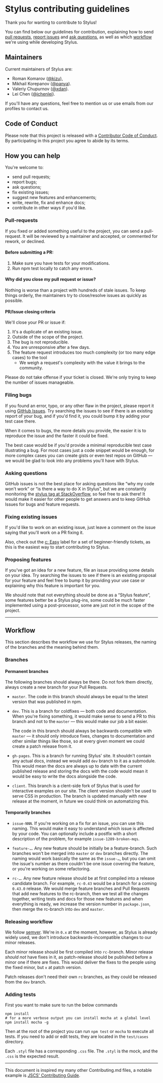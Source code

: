 # Stylus contributing guidelines

Thank you for wanting to contribute to Stylus!

You can find below our guidelines for contribution, explaining how to send [pull requests](#pull-requests), [report issues](#filling-bugs) and [ask questions](#asking-questions), as well as which [workflow](#workflow) we're using while developing Stylus.



## Maintainers

Current maintainers of Stylus are:

- Roman Komarov ([@kizu](https://github.com/kizu)),
- Mikhail Korepanov ([@panya](https://github.com/panya)).
- Valeriy Chupurnov ([@xdan](https://github.com/xdan)).
- Lei Chen ([@ichenlei](https://github.com/ichenlei)).


If you'll have any questions, feel free to mention us or use emails from our profiles to contact us.



## Code of Conduct

Please note that this project is released with a [Contributor Code of Conduct](Code_of_Conduct.md). By participating in this project you agree to abide by its terms.



## How you can help

You're welcome to:

- send pull requests;
- report bugs;
- ask questions;
- fix existing issues;
- suggest new features and enhancements;
- write, rewrite, fix and enhance docs;
- contribute in other ways if you'd like.


### Pull-requests

If you fixed or added something useful to the project, you can send a pull-request. It will be reviewed by a maintainer and accepted, or commented for rework, or declined.

#### Before submitting a PR:

1. Make sure you have tests for your modifications.
2. Run npm test locally to catch any errors.

#### Why did you close my pull request or issue?

Nothing is worse than a project with hundreds of stale issues. To keep things orderly, the maintainers try to close/resolve issues as quickly as possible.

#### PR/Issue closing criteria

We'll close your PR or issue if:

1. It's a duplicate of an existing issue.
2. Outside of the scope of the project.
3. The bug is not reproducible.
4. You are unresponsive after a few days.
5. The feature request introduces too much complexity (or too many edge cases) to the tool
    - We weigh a request's complexity with the value it brings to the community.

Please do not take offense if your ticket is closed. We're only trying to keep the number of issues manageable.


### Filing bugs

If you found an error, typo, or any other flaw in the project, please report it using [GitHub Issues](https://github.com/stylus/stylus/issues). Try searching the issues to see if there is an existing report of your bug, and if you'd find it, you could bump it by adding your test case there.

When it comes to bugs, the more details you provide, the easier it is to reproduce the issue and the faster it could be fixed.

The best case would be if you'd provide a minimal reproducible test case illustrating a bug. For most cases just a code snippet would be enough, for more complex cases you can create gists or even test repos on GitHub — we would be glad to look into any problems you'll have with Stylus.


### Asking questions

GitHub issues is not the best place for asking questions like “why my code won't work” or “is there a way to do X in Stylus”, but we are constantly monitoring the [stylus tag at StackOverflow](http://stackoverflow.com/unanswered/tagged/stylus), so feel free to ask there! It would make it easier for other people to get answers and to keep GitHub Issues for bugs and feature requests.


### Fixing existing issues

If you'd like to work on an existing issue, just leave a comment on the issue saying that you'll work on a PR fixing it.

Also, check out the [c: Easy](https://github.com/stylus/stylus/labels/c%3A%20Easy) label for a set of beginner-friendly tickets, as this is the easiest way to start contributing to Stylus.


### Proposing features

If you've got an idea for a new feature, file an issue providing some details on your idea. Try searching the issues to see if there is an existing proposal for your feature and feel free to bump it by providing your use case or explaining why this feature is important for you.

We should note that not everything should be done as a “Stylus feature”, some features better be a Stylus plug-ins, some could be much faster implemented using a post-processor, some are just not in the scope of the project.



* * *

## Workflow

This section describes the workflow we use for Stylus releases, the naming of the branches and the meaning behind them.


### Branches

#### Permanent branches

The following branches should always be there. Do not fork them directly, always create a new branch for your Pull Requests.

- `master`. The code in this branch should always be equal to the latest version that was published in npm.

- `dev`. This is a branch for coldfixes — both code and documentation. When you're fixing something, it would make sense to send a PR to this branch and not to the `master` — this would make our job a bit easier.

    The code in this branch should always be backwards compatible with `master` — it should only introduce fixes, changes to documentation and other similar things like those, so at every given moment we could create a patch release from it.

- `gh-pages`. This is a branch for running Stylus' site. It shouldn't contain any actual docs, instead we would add `dev` branch to it as a submodule. This would mean the docs are always up to date with the current published release and storing the docs with the code would mean it would be easy to write the docs alongside the code.

- `client`. This branch is a clent-side fork of Stylus that is used for interactive examples on our site. The client version shouldn't be used to serve CSS in production. The branch is updated manually with new release at the moment, in future we could think on automatizing this.

#### Temporarily branches

- `issue-NNN`. If you're working on a fix for an issue, you can use this naming. This would make it easy to understand which issue is affected by your code. You can optionally include a postfix with a short description of the problem, for example `issue-1289-broken-mqs`.

- `feature-…`. Any new feature should be initially be a feature-branch. Such branches won't be merged into `master` or `dev` branches directly. The naming would work basically the same as the `issue-…`, but you can omit the issue's number as there couldn't be one issue covering the feature, or you're working on some refactoring.

- `rc-…`. Any new feature release should be at first compiled into a release candidate branch. For example, `rc-0.43` would be a branch for a coming `0.43.0` release. We would merge feature branches and Pull Requests that add new features to the rc-branch, then we test all the changes together, writing tests and docs for those new features and when everything is ready, we increase the version number in `package.json`, then merge the rc-branch into `dev` and `master`.


### Releasing workflow

We follow [semver](http://semver.org/). We're in `0.x` at the moment, however, as Stylus is already widely used, we don't introduce backwards-incompatible changes to our minor releases.

Each minor release should be first compiled into `rc-`branch. Minor release *should not* have fixes in it, as patch-release should be published before a minor one if there are fixes. This would deliver the fixes to the people using the fixed minor, but `x` at patch version.

Patch releases don't need their own `rc` branches, as they could be released from the `dev` branch.


### Adding tests

First you want to make sure to run the below commands

```
npm install
# for a more verbose output you can install mocha at a global level
npm install mocha -g
```

Then at the root of the project you can run `npm test` or `mocha` to execute all tests. If you need to add or edit tests, they are located in the `test/cases` directory.

Each `.styl` file has a corresponding `.css` file. The `.styl` is the mock, and the `.css` is the expected result.


* * *

This document is inspired my many other Contributing.md files, a notable example is [JSCS' Contributing Guide](https://github.com/jscs-dev/node-jscs/blob/master/CONTRIBUTING.md).
